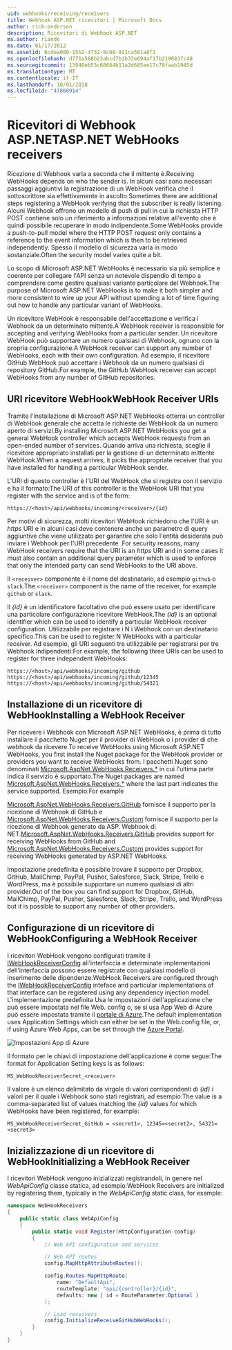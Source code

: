 ```yaml
---
uid: webhooks/receiving/receivers
title: Webhook ASP.NET ricevitori | Microsoft Docs
author: rick-anderson
description: Ricevitori di Webhook ASP.NET
ms.author: riande
ms.date: 01/17/2012
ms.assetid: 6cdea089-15b2-4732-8c68-921ca561a8f1
ms.openlocfilehash: d771a588b23abcd7b1b33e694af17b219683fc48
ms.sourcegitcommit: 13940eb53c68664b11a2d685ee17c78faab1945d
ms.translationtype: MT
ms.contentlocale: it-IT
ms.lasthandoff: 10/01/2018
ms.locfileid: "47860914"
---
```

# <a name="aspnet-webhooks-receivers"></a><span data-ttu-id="91e0e-103">Ricevitori di Webhook ASP.NET</span><span class="sxs-lookup"><span data-stu-id="91e0e-103">ASP.NET WebHooks receivers</span></span>

<span data-ttu-id="91e0e-104">Ricezione di Webhook varia a seconda che il mittente è.</span><span class="sxs-lookup"><span data-stu-id="91e0e-104">Receiving WebHooks depends on who the sender is.</span></span> <span data-ttu-id="91e0e-105">In alcuni casi sono necessari passaggi aggiuntivi la registrazione di un WebHook verifica che il sottoscrittore sia effettivamente in ascolto.</span><span class="sxs-lookup"><span data-stu-id="91e0e-105">Sometimes there are additional steps registering a WebHook verifying that the subscriber is really listening.</span></span> <span data-ttu-id="91e0e-106">Alcuni Webhook offrono un modello di push di pull in cui la richiesta HTTP POST contiene solo un riferimento a informazioni relative all'evento che è quindi possibile recuperare in modo indipendente.</span><span class="sxs-lookup"><span data-stu-id="91e0e-106">Some WebHooks provide a push-to-pull model where the HTTP POST request only contains a reference to the event information which is then to be retrieved independently.</span></span> <span data-ttu-id="91e0e-107">Spesso il modello di sicurezza varia in modo sostanziale.</span><span class="sxs-lookup"><span data-stu-id="91e0e-107">Often the security model varies quite a bit.</span></span>

<span data-ttu-id="91e0e-108">Lo scopo di Microsoft ASP.NET WebHooks è necessario sia più semplice e coerente per collegare l'API senza un notevole dispendio di tempo a comprendere come gestire qualsiasi variante particolare del Webhook.</span><span class="sxs-lookup"><span data-stu-id="91e0e-108">The purpose of Microsoft ASP.NET WebHooks is to make it both simpler and more consistent to wire up your API without spending a lot of time figuring out how to handle any particular variant of WebHooks.</span></span>

<span data-ttu-id="91e0e-109">Un ricevitore WebHook è responsabile dell'accettazione e verifica i Webhook da un determinato mittente.</span><span class="sxs-lookup"><span data-stu-id="91e0e-109">A WebHook receiver is responsible for accepting and verifying WebHooks from a particular sender.</span></span> <span data-ttu-id="91e0e-110">Un ricevitore WebHook può supportare un numero qualsiasi di Webhook, ognuno con la propria configurazione.</span><span class="sxs-lookup"><span data-stu-id="91e0e-110">A WebHook receiver can support any number of WebHooks, each with their own configuration.</span></span> <span data-ttu-id="91e0e-111">Ad esempio, il ricevitore GitHub WebHook può accettare i Webhook da un numero qualsiasi di repository GitHub.</span><span class="sxs-lookup"><span data-stu-id="91e0e-111">For example, the GitHub WebHook receiver can accept WebHooks from any number of GitHub repositories.</span></span>

## <a name="webhook-receiver-uris"></a><span data-ttu-id="91e0e-112">URI ricevitore WebHook</span><span class="sxs-lookup"><span data-stu-id="91e0e-112">WebHook Receiver URIs</span></span>

<span data-ttu-id="91e0e-113">Tramite l'installazione di Microsoft ASP.NET WebHooks otterrai un controller di WebHook generale che accetta le richieste dei WebHook da un numero aperto di servizi.</span><span class="sxs-lookup"><span data-stu-id="91e0e-113">By installing Microsoft ASP.NET WebHooks you get a general WebHook controller which accepts WebHook requests from an open-ended number of services.</span></span> <span data-ttu-id="91e0e-114">Quando arriva una richiesta, sceglie il ricevitore appropriato installati per la gestione di un determinato mittente WebHook.</span><span class="sxs-lookup"><span data-stu-id="91e0e-114">When a request arrives, it picks the appropriate receiver that you have installed for handling a particular WebHook sender.</span></span>

<span data-ttu-id="91e0e-115">L'URI di questo controller è l'URI del WebHook che si registra con il servizio e ha il formato:</span><span class="sxs-lookup"><span data-stu-id="91e0e-115">The URI of this controller is the WebHook URI that you register with the service and is of the form:</span></span>

```
https://<host>/api/webhooks/incoming/<receiver>/{id}
```

<span data-ttu-id="91e0e-116">Per motivi di sicurezza, molti ricevitori WebHook richiedono che l'URI è un *https* URI e in alcuni casi deve contenere anche un parametro di query aggiuntive che viene utilizzato per garantire che solo l'entità desiderata può inviare i Webhook per l'URI precedente .</span><span class="sxs-lookup"><span data-stu-id="91e0e-116">For security reasons, many WebHook receivers require that the URI is an *https* URI and in some cases it must also contain an additional query parameter which is used to enforce that only the intended party can send WebHooks to the URI above.</span></span>

<span data-ttu-id="91e0e-117">Il `<receiver>` componente è il nome del destinatario, ad esempio `github` o `slack`.</span><span class="sxs-lookup"><span data-stu-id="91e0e-117">The `<receiver>` component is the name of the receiver, for example `github` or `slack`.</span></span>

<span data-ttu-id="91e0e-118">Il *{id}* è un identificatore facoltativo che può essere usato per identificare una particolare configurazione ricevitore WebHook.</span><span class="sxs-lookup"><span data-stu-id="91e0e-118">The *{id}* is an optional identifier which can be used to identify a particular WebHook receiver configuration.</span></span> <span data-ttu-id="91e0e-119">Utilizzabile per registrare i N i Webhook con un destinatario specifico.</span><span class="sxs-lookup"><span data-stu-id="91e0e-119">This can be used to register N WebHooks with a particular receiver.</span></span> <span data-ttu-id="91e0e-120">Ad esempio, gli URI seguenti tre utilizzabile per registrarsi per tre Webhook indipendenti:</span><span class="sxs-lookup"><span data-stu-id="91e0e-120">For example, the following three URIs can be used to register for three independent WebHooks:</span></span>

```
https://<host>/api/webhooks/incoming/github
https://<host>/api/webhooks/incoming/github/12345
https://<host>/api/webhooks/incoming/github/54321
```

## <a name="installing-a-webhook-receiver"></a><span data-ttu-id="91e0e-121">Installazione di un ricevitore di WebHook</span><span class="sxs-lookup"><span data-stu-id="91e0e-121">Installing a WebHook Receiver</span></span>

<span data-ttu-id="91e0e-122">Per ricevere i Webhook con Microsoft ASP.NET WebHooks, è prima di tutto installare il pacchetto Nuget per il provider di WebHook o i provider di che webhook da ricevere.</span><span class="sxs-lookup"><span data-stu-id="91e0e-122">To receive WebHooks using Microsoft ASP.NET WebHooks, you first install the Nuget package for the WebHook provider or providers you want to receive WebHooks from.</span></span> <span data-ttu-id="91e0e-123">I pacchetti Nuget sono denominati [Microsoft.AspNet.WebHooks.Receivers.\*](https://www.nuget.org/packages?q=Microsoft.AspNet.WebHooks.Receivers) in cui l'ultima parte indica il servizio è supportato.</span><span class="sxs-lookup"><span data-stu-id="91e0e-123">The Nuget packages are named [Microsoft.AspNet.WebHooks.Receivers.\*](https://www.nuget.org/packages?q=Microsoft.AspNet.WebHooks.Receivers) where the last part indicates the service supported.</span></span> <span data-ttu-id="91e0e-124">Esempio:</span><span class="sxs-lookup"><span data-stu-id="91e0e-124">For example</span></span>

<span data-ttu-id="91e0e-125">[Microsoft.AspNet.WebHooks.Receivers.GitHub](https://www.nuget.org/packages?q=Microsoft.AspNet.WebHooks.Receivers.GitHub) fornisce il supporto per la ricezione di Webhook di GitHub e [Microsoft.AspNet.WebHooks.Receivers.Custom](https://www.nuget.org/packages?q=Microsoft.AspNet.WebHooks.Receivers.Custom) fornisce il supporto per la ricezione di Webhook generato da ASP. Webhook di NET.</span><span class="sxs-lookup"><span data-stu-id="91e0e-125">[Microsoft.AspNet.WebHooks.Receivers.GitHub](https://www.nuget.org/packages?q=Microsoft.AspNet.WebHooks.Receivers.GitHub) provides support for receiving WebHooks from GitHub and [Microsoft.AspNet.WebHooks.Receivers.Custom](https://www.nuget.org/packages?q=Microsoft.AspNet.WebHooks.Receivers.Custom) provides support for receiving WebHooks generated by ASP.NET WebHooks.</span></span>

<span data-ttu-id="91e0e-126">Impostazione predefinita è possibile trovare il supporto per Dropbox, GitHub, MailChimp, PayPal, Pusher, Salesforce, Slack, Stripe, Trello e WordPress, ma è possibile supportare un numero qualsiasi di altri provider.</span><span class="sxs-lookup"><span data-stu-id="91e0e-126">Out of the box you can find support for Dropbox, GitHub, MailChimp, PayPal, Pusher, Salesforce, Slack, Stripe, Trello, and WordPress but it is possible to support any number of other providers.</span></span>

## <a name="configuring-a-webhook-receiver"></a><span data-ttu-id="91e0e-127">Configurazione di un ricevitore di WebHook</span><span class="sxs-lookup"><span data-stu-id="91e0e-127">Configuring a WebHook Receiver</span></span>

<span data-ttu-id="91e0e-128">I ricevitori WebHook vengono configurati tramite il [IWebHookReceiverConfig](https://github.com/aspnet/WebHooks/blob/master/src/Microsoft.AspNet.WebHooks.Receivers/WebHooks/IWebHookReceiverConfig.cs) all'interfaccia e determinate implementazioni dell'interfaccia possono essere registrate con qualsiasi modello di inserimento delle dipendenze.</span><span class="sxs-lookup"><span data-stu-id="91e0e-128">WebHook Receivers are configured through the [IWebHookReceiverConfig](https://github.com/aspnet/WebHooks/blob/master/src/Microsoft.AspNet.WebHooks.Receivers/WebHooks/IWebHookReceiverConfig.cs) inteface and particular implementations of that interface can be registered using any dependency injection model.</span></span> <span data-ttu-id="91e0e-129">L'implementazione predefinita Usa le impostazioni dell'applicazione che può essere impostata nel file Web. config o, se si usa App Web di Azure può essere impostata tramite il [portale di Azure](https://portal.azure.com/).</span><span class="sxs-lookup"><span data-stu-id="91e0e-129">The default implementation uses Application Settings which can either be set in the Web.config file, or, if using Azure Web Apps, can be set through the [Azure Portal](https://portal.azure.com/).</span></span>

![Impostazioni App di Azure](_static/AzureAppSettings.png)

<span data-ttu-id="91e0e-131">Il formato per le chiavi di impostazione dell'applicazione è come segue:</span><span class="sxs-lookup"><span data-stu-id="91e0e-131">The format for Application Setting keys is as follows:</span></span>

```
MS_WebHookReceiverSecret_<receiver>
```

<span data-ttu-id="91e0e-132">Il valore è un elenco delimitato da virgole di valori corrispondenti di *{id}* i valori per il quale i Webhook sono stati registrati, ad esempio:</span><span class="sxs-lookup"><span data-stu-id="91e0e-132">The value is a comma-separated list of values matching the *{id}* values for which WebHooks have been registered, for example:</span></span>

```
MS_WebHookReceiverSecret_GitHub = <secret1>, 12345=<secret2>, 54321=<secret3>
```

## <a name="initializing-a-webhook-receiver"></a><span data-ttu-id="91e0e-133">Inizializzazione di un ricevitore di WebHook</span><span class="sxs-lookup"><span data-stu-id="91e0e-133">Initializing a WebHook Receiver</span></span>

<span data-ttu-id="91e0e-134">I ricevitori WebHook vengono inizializzati registrandoli, in genere nel *WebApiConfig* classe statica, ad esempio:</span><span class="sxs-lookup"><span data-stu-id="91e0e-134">WebHook Receivers are initialized by registering them, typically in the *WebApiConfig* static class, for example:</span></span>

```csharp
namespace WebHookReceivers
{
    public static class WebApiConfig
    {
        public static void Register(HttpConfiguration config)
        {
            // Web API configuration and services

            // Web API routes
            config.MapHttpAttributeRoutes();

            config.Routes.MapHttpRoute(
                name: "DefaultApi",
                routeTemplate: "api/{controller}/{id}",
                defaults: new { id = RouteParameter.Optional }
            );

            // Load receivers
            config.InitializeReceiveGitHubWebHooks();
        }
    }
}
```
